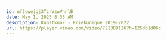 ```yaml
---
id: uf2cwejgj3TzrVzwVnnlB
date: May 1, 2025 8:33 AM
description: Kunstkuur - Kriekunique 2019-2022
url: https://player.vimeo.com/video/721389126?h=125db1d06c
---
```

